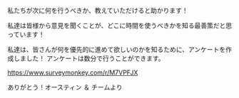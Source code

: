 私たちが次に何を行うべきか、教えていただけると助かります！

私達は皆様から意見を聞くことが、どこに時間を使うべきかを知る最善策だと思っています！

私達は、皆さんが何を優先的に進めて欲しいのかを知るために、アンケートを作成しました！ アンケートは数分で行うことができます。

https://www.surveymonkey.com/r/M7VPFJX

ありがとう！オースティン ＆ チームより